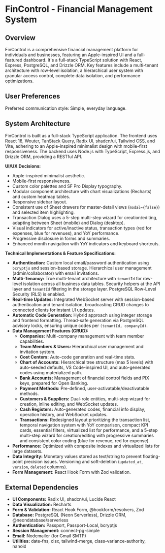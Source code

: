 # FinControl - Financial Management System

## Overview

FinControl is a comprehensive financial management platform for individuals and businesses, featuring an Apple-inspired UI and a full-featured dashboard. It's a full-stack TypeScript solution with React, Express, PostgreSQL, and Drizzle ORM. Key features include a multi-tenant architecture with row-level isolation, a hierarchical user system with granular access control, complete data isolation, and performance optimizations.

## User Preferences

Preferred communication style: Simple, everyday language.

## System Architecture

FinControl is built as a full-stack TypeScript application. The frontend uses React 18, Wouter, TanStack Query, Radix UI, shadcn/ui, Tailwind CSS, and Vite, adhering to an Apple-inspired minimalist design with mobile-first responsiveness. The backend uses Node.js with TypeScript, Express.js, and Drizzle ORM, providing a RESTful API.

**UI/UX Decisions:**
- Apple-inspired minimalist aesthetic.
- Mobile-first responsiveness.
- Custom color palettes and SF Pro Display typography.
- Modular component architecture with chart visualizations (Recharts) and custom heatmap tables.
- Responsive sidebar layout.
- Consistent use of Sheet drawers for master-detail views (`modal={false}`) and selected item highlighting.
- Transaction Dialog uses a 5-step multi-step wizard for creation/editing, adapting between Sheet (mobile) and Dialog (desktop).
- Visual indicators for active/inactive status, transaction types (red for expenses, blue for revenues), and YoY performance.
- Progressive disclosure in forms and summaries.
- Enhanced month navigation with YoY indicators and keyboard shortcuts.

**Technical Implementations & Feature Specifications:**

*   **Authentication:** Custom local email/password authentication using `bcryptjs` and session-based storage. Hierarchical user management (admin/collaborator) with email invitations.
*   **Multi-Tenancy:** True multi-tenant architecture with `tenantId` for row-level isolation across all business data tables. Security helpers at the API layer and `tenantId` filtering in the storage layer. PostgreSQL Row-Level Security (RLS) is enabled.
*   **Real-time Updates:** Integrated WebSocket server with session-based authentication and tenant isolation, broadcasting CRUD changes to connected clients for instant UI updates.
*   **Automatic Code Generation:** Hybrid approach using integer storage and frontend formatting. Thread-safe generation via PostgreSQL advisory locks, ensuring unique codes per `(tenantId, companyId)`.
*   **Data Management Features (CRUD):**
    *   **Companies:** Multi-company management with team member capabilities.
    *   **Team Members & Users:** Hierarchical user management and invitation system.
    *   **Cost Centers:** Auto-code generation and real-time stats.
    *   **Chart of Accounts:** Hierarchical tree structure (max 5 levels) with auto-seeded defaults, VS Code-inspired UI, and auto-generated codes using materialized path.
    *   **Bank Accounts:** Management of financial control fields and PIX keys, prepared for Open Banking.
    *   **Payment Methods:** Pre-defined, user-activatable/deactivatable methods.
    *   **Customers & Suppliers:** Dual-role entities, multi-step wizard for creation, inline editing, and WebSocket updates.
    *   **Cash Registers:** Auto-generated codes, financial info display, operation history, and WebSocket updates.
    *   **Transactions:** Redesigned layout prioritizing the transaction list, temporal navigation system with YoY comparison, compact KPI cards, essential filters, virtualized list for performance, and a 5-step multi-step wizard for creation/editing with progressive summaries and consistent color coding (blue for revenue, red for expense).
*   **Performance:** Optimized with composite indexes and virtualized lists for large datasets.
*   **Data Integrity:** Monetary values stored as text/string to prevent floating-point precision issues. Versioning and soft-deletion (`updated_at`, `version`, `deleted` columns).
*   **Form Management:** React Hook Form with Zod validation.

## External Dependencies

*   **UI Components:** Radix UI, shadcn/ui, Lucide React
*   **Data Visualization:** Recharts
*   **Form & Validation:** React Hook Form, @hookform/resolvers, Zod
*   **Database:** PostgreSQL (Neon Serverless), Drizzle ORM, @neondatabase/serverless
*   **Authentication:** Passport, Passport-Local, bcryptjs
*   **Session Management:** connect-pg-simple
*   **Email:** Nodemailer (for Gmail SMTP)
*   **Utilities:** date-fns, clsx, tailwind-merge, class-variance-authority, nanoid